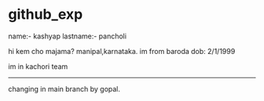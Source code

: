 # github_exp

name:- kashyap
lastname:- pancholi

hi kem cho majama?
manipal,karnataka.
im from baroda
dob: 2/1/1999

im in kachori team

---------------------

changing in main branch by gopal.
